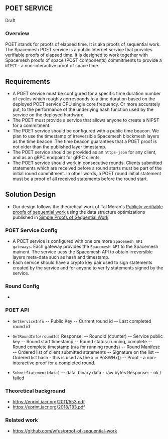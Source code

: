 ## POET SERVICE
Draft

### Overview
POET stands for proofs of elapsed time. It is aka proofs of sequential work.
The Spacemesh POET service is a public Internet service that provides verifiable proofs of elapsed time. It is designed to work together with Spacemesh proofs of space (POST components) commitments to provide a `NIPST` - a non-interactive proof of space time.

## Requirements

- A POET service must be configured for a specific time duration number of cycles which roughly corresponds to a time duration based on the deployed POET service CPU single core frequency. Or more accurately put, to the performance of the underlying hash function used by the service on the deployed hardware.
- The POET must provide a service that allows anyone to create a NIPST for a commitment.
- The POET service should be configured with a public time beacon. We plan to use the timestamp of irreversible Spacemesh blockmesh layers as the time beacon. The time beacon guarantees that a POET proof is not older than the published layer timestamp.
- The POET service should be provided as an `https-json` for any client, and as an gRPC endpoint for gRPC clients.
- The POET service should work in consecutive rounds. Clients submitted statements which are received before a round starts must be part of the initial round commitment. In other words, a POET round initial statement must be a proof of all received statements before the round start.  

## Solution Design
- Our design follows the theoretical work of Tal Moran's [Publicly verifiable proofs of sequential work](https://eprint.iacr.org/2011/553.pdf) using the data structure optimizations published in [Simple Proofs of Sequential Work](https://eprint.iacr.org/2018/183.pdf)

### POET Service Config
- A POET service is configured with one ore more `Spacemesh API gateways`. Each gateway provides the `Spacemesh API` to the Spacemesh mainent. The service uess the Spacemesh API to obtain irreversible layers meta-data such as hash and timestamp.
- Each service should have a crypto key pair used to sign statements created by the service and for anyone to verify statements signed by the service.


### Round Config
-

### POET API

- `GetServiceInfo`
    -- Public Key
    -- Current round id
    -- Last completed round id

- `GetRoundInfo(roundId)`
    Response:
    -- RoundId (counter)
    -- Service public key
    -- Round start timestamp
    -- Round status: running, complete
    -- Round complete timestamp (n/a for running rounds)
    -- Round Manifest:
        -- Ordered list of client submitted statements
        -- Signature on the list
        -- Ordered list hash - this is used as the x in PoSWHx()
    -- Proof - a non-interactive proof for a completed round.

- `SubmitStatement(data)`
    -- data: binary data - raw bytes
    Response:
        - ok / failed


### Theoretical background
- https://eprint.iacr.org/2011/553.pdf
- https://eprint.iacr.org/2018/183.pdf

### Related work
- https://github.com/wfus/proof-of-sequential-work
